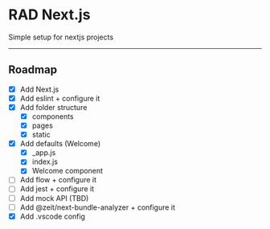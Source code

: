 # RAD Next.js
Simple setup for nextjs projects

---
## Roadmap
- [x] Add Next.js
- [x] Add eslint + configure it
- [x] Add folder structure
  - [x] components
  - [x] pages
  - [x] static
- [x] Add defaults (Welcome)
  - [x] _app.js
  - [x] index.js
  - [x] Welcome component
- [ ] Add flow + configure it
- [ ] Add jest + configure it
- [ ] Add mock API (TBD)
- [ ] Add @zeit/next-bundle-analyzer + configure it
- [x] Add .vscode config